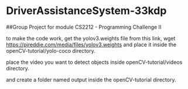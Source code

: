 # DriverAssistanceSystem-33kdp
##Group Project for module CS2212 - Programming Challenge II

to make the code work, get the yolov3.weights file from this link,
  wget https://pjreddie.com/media/files/yolov3.weights
and place it inside the openCV-tutorial/yolo-coco directory.

place the video you want to detect objects inside openCV-tutorial/videos directory.

and create a folder named output inside the openCV-tutorial directory.
